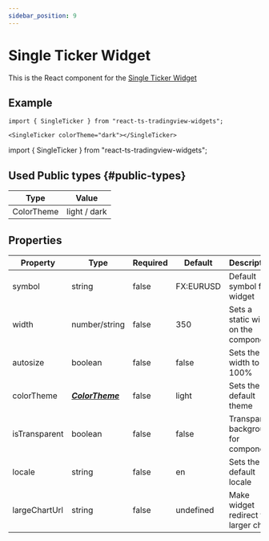 ```yaml
---
sidebar_position: 9
---
```


# Single Ticker Widget

This is the React component for the [Single Ticker Widget](https://www.tradingview.com/widget/single-ticker/)

## Example

```
import { SingleTicker } from "react-ts-tradingview-widgets";

<SingleTicker colorTheme="dark"></SingleTicker>
```

import { SingleTicker } from "react-ts-tradingview-widgets";

<SingleTicker colorTheme="dark"></SingleTicker>

## Used Public types {#public-types}

| Type       | Value        |
| ---------- | ------------ |
| ColorTheme | light / dark |

## Properties

| Property      | Type                              | Required | Default   | Description                          |
| ------------- | --------------------------------- | -------- | --------- | ------------------------------------ |
| symbol        | string                            | false    | FX:EURUSD | Default symbol for widget            |
| width         | number/string                     | false    | 350       | Sets a static width on the component |
| autosize      | boolean                           | false    | false     | Sets the width to 100%               |
| colorTheme    | [_**ColorTheme**_](#public-types) | false    | light     | Sets the default theme               |
| isTransparent | boolean                           | false    | false     | Transparent background for component |
| locale        | string                            | false    | en        | Sets the default locale              |
| largeChartUrl | string                            | false    | undefined | Make widget redirect to larger chart |
